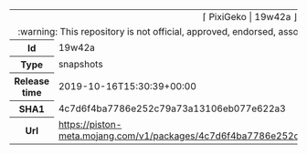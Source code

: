 <html><table>
<tr><td colspan="2" align="center"><img width="0" height="0"><br/>⌈ PixiGeko | 19w42a ⌋<br/><img width="0" height="0"></td></tr>
<tr><td colspan="2" align="center"><img width="0" height="0"><br/>
:warning: This repository is not official, approved, endorsed, associated or connected with Mojang :warning:
<br/><img width="0" height="0"></td></tr>
<tr><th>Id</th><td>19w42a</td></tr>
<tr><th>Type</th><td>snapshots</td></tr>
<tr><th>Release time</th><td>2019-10-16T15:30:39+00:00</td></tr>
<tr><th>SHA1</th><td>4c7d6f4ba7786e252c79a73a13106eb077e622a3</td></tr>
<tr><th>Url</th><td><a href="https://piston-meta.mojang.com/v1/packages/4c7d6f4ba7786e252c79a73a13106eb077e622a3/19w42a.json">https://piston-meta.mojang.com/v1/packages/4c7d6f4ba7786e252c79a73a13106eb077e622a3/19w42a.json</a></td></tr>